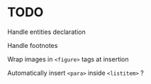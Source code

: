 TODO
=====================

Handle entities declaration

Handle footnotes

Wrap images in ```<figure>``` tags at insertion

Automatically insert ```<para>``` inside ```<listitem>``` ?
